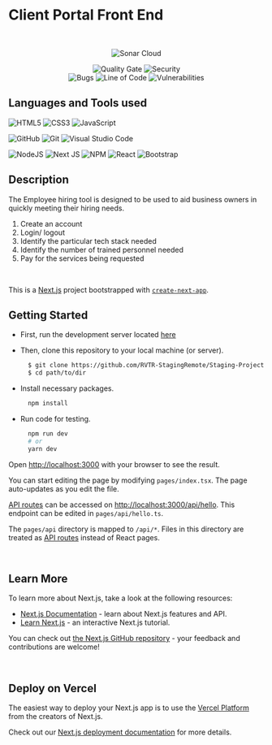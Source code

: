 # Client Portal Front End

<br />
<p align="center">
<img alt="Sonar Cloud" src="https://sonarcloud.io/images/project_badges/sonarcloud-orange.svg" />
</p>
<p align="center">
<img alt="Quality Gate" src="https://sonarcloud.io/api/project_badges/measure?project=RVTR-StagingRemote_Staging-Project-Front-End&metric=alert_status" />
<img alt="Security" src="https://sonarcloud.io/api/project_badges/measure?project=RVTR-StagingRemote_Staging-Project-Front-End&metric=security_rating" />
<br/>
<img alt="Bugs" src="https://sonarcloud.io/api/project_badges/measure?project=RVTR-StagingRemote_Staging-Project-Front-End&metric=bugs" />
<img alt="Line of Code" src="https://sonarcloud.io/api/project_badges/measure?project=RVTR-StagingRemote_Staging-Project-Front-End&metric=ncloc" />
<img alt="Vulnerabilities" src="https://sonarcloud.io/api/project_badges/measure?project=RVTR-StagingRemote_Staging-Project-Front-End&metric=vulnerabilities" />
</p>

## Languages and Tools used

![HTML5](https://img.shields.io/badge/html5-%23E34F26.svg?style=for-the-badge&logo=html5&logoColor=white)
![CSS3](https://img.shields.io/badge/css3-%231572B6.svg?style=for-the-badge&logo=css3&logoColor=white)
![JavaScript](https://img.shields.io/badge/javascript-%23323330.svg?style=for-the-badge&logo=javascript&logoColor=%23F7DF1E)

![GitHub](https://img.shields.io/badge/github-%23121011.svg?style=for-the-badge&logo=github&logoColor=white)
![Git](https://img.shields.io/badge/git-%23F05033.svg?style=for-the-badge&logo=git&logoColor=white)
![Visual Studio Code](https://img.shields.io/badge/Visual%20Studio%20Code-0078d7.svg?style=for-the-badge&logo=visual-studio-code&logoColor=white)

![NodeJS](https://img.shields.io/badge/node.js-6DA55F?style=for-the-badge&logo=node.js&logoColor=white)
![Next JS](https://img.shields.io/badge/Next-black?style=for-the-badge&logo=next.js&logoColor=white)
![NPM](https://img.shields.io/badge/NPM-%23000000.svg?style=for-the-badge&logo=npm&logoColor=white)
![React](https://img.shields.io/badge/react-%2320232a.svg?style=for-the-badge&logo=react&logoColor=%2361DAFB)
![Bootstrap](https://img.shields.io/badge/bootstrap-%23563D7C.svg?style=for-the-badge&logo=bootstrap&logoColor=white)
<br />

## Description

The Employee hiring tool is designed to be used to aid business owners in quickly meeting their hiring needs.

1. Create an account
2. Login/ logout
3. Identify the particular tech stack needed
4. Identify the number of trained personnel needed
5. Pay for the services being requested

<br />

This is a [Next.js](https://nextjs.org/) project bootstrapped with [`create-next-app`](https://github.com/vercel/next.js/tree/canary/packages/create-next-app).

## Getting Started

- First, run the development server located [here](https://github.com/RVTR-StagingRemote/Staging-Project-Back-End.git)

- Then, clone this repository to your local machine (or server).
  ```bash
    $ git clone https://github.com/RVTR-StagingRemote/Staging-Project-Front-End.git path/to/dir
    $ cd path/to/dir
  ```
- Install necessary packages.
  ```bash
    npm install
  ```
- Run code for testing.
  ```bash
    npm run dev
    # or
    yarn dev
  ```

Open [http://localhost:3000](http://localhost:3000) with your browser to see the result.

You can start editing the page by modifying `pages/index.tsx`. The page auto-updates as you edit the file.

[API routes](https://nextjs.org/docs/api-routes/introduction) can be accessed on [http://localhost:3000/api/hello](http://localhost:3000/api/hello). This endpoint can be edited in `pages/api/hello.ts`.

The `pages/api` directory is mapped to `/api/*`. Files in this directory are treated as [API routes](https://nextjs.org/docs/api-routes/introduction) instead of React pages.

<br />

## Learn More

To learn more about Next.js, take a look at the following resources:

- [Next.js Documentation](https://nextjs.org/docs) - learn about Next.js features and API.
- [Learn Next.js](https://nextjs.org/learn) - an interactive Next.js tutorial.

You can check out [the Next.js GitHub repository](https://github.com/vercel/next.js/) - your feedback and contributions are welcome!

<br />

## Deploy on Vercel

The easiest way to deploy your Next.js app is to use the [Vercel Platform](https://vercel.com/new?utm_medium=default-template&filter=next.js&utm_source=create-next-app&utm_campaign=create-next-app-readme) from the creators of Next.js.

Check out our [Next.js deployment documentation](https://nextjs.org/docs/deployment) for more details.
